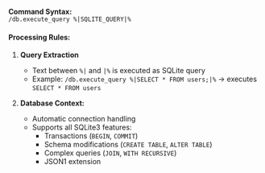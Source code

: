 **Command Syntax:**  
`/db.execute_query %|SQLITE_QUERY|%`

#### Processing Rules:
1. **Query Extraction**  
   - Text between `%|` and `|%` is executed as SQLite query  
   - Example: `/db.execute_query %|SELECT * FROM users;|%` → executes `SELECT * FROM users`

2. **Database Context:**
   - Automatic connection handling
   - Supports all SQLite3 features:
     - Transactions (`BEGIN`, `COMMIT`)
     - Schema modifications (`CREATE TABLE`, `ALTER TABLE`)
     - Complex queries (`JOIN`, `WITH RECURSIVE`)
     - JSON1 extension